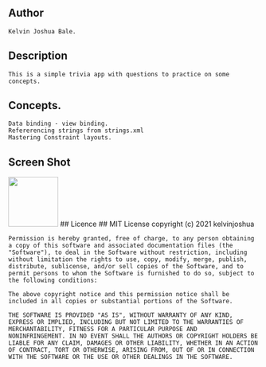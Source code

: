 ## Author
    Kelvin Joshua Bale.
## Description
    This is a simple trivia app with questions to practice on some concepts.
## Concepts.
    Data binding - view binding.
    Refererencing strings from strings.xml
    Mastering Constraint layouts.
## Screen Shot
   <img src="https://user-images.githubusercontent.com/60692205/131902816-913e20e2-2ac0-4fda-b1d6-b83dda413b61.jpg" width="100" height="100">
## Licence
    ## MIT License
    copyright (c) 2021 kelvinjoshua
    
    Permission is hereby granted, free of charge, to any person obtaining
    a copy of this software and associated documentation files (the
    "Software"), to deal in the Software without restriction, including
    without limitation the rights to use, copy, modify, merge, publish,
    distribute, sublicense, and/or sell copies of the Software, and to
    permit persons to whom the Software is furnished to do so, subject to
    the following conditions:
    
    The above copyright notice and this permission notice shall be
    included in all copies or substantial portions of the Software.
    
    THE SOFTWARE IS PROVIDED "AS IS", WITHOUT WARRANTY OF ANY KIND,
    EXPRESS OR IMPLIED, INCLUDING BUT NOT LIMITED TO THE WARRANTIES OF
    MERCHANTABILITY, FITNESS FOR A PARTICULAR PURPOSE AND
    NONINFRINGEMENT. IN NO EVENT SHALL THE AUTHORS OR COPYRIGHT HOLDERS BE
    LIABLE FOR ANY CLAIM, DAMAGES OR OTHER LIABILITY, WHETHER IN AN ACTION
    OF CONTRACT, TORT OR OTHERWISE, ARISING FROM, OUT OF OR IN CONNECTION
    WITH THE SOFTWARE OR THE USE OR OTHER DEALINGS IN THE SOFTWARE.
    